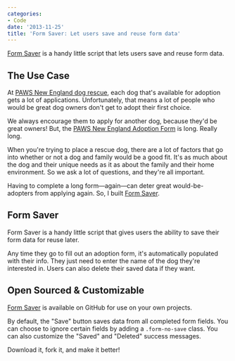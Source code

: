 ```yaml
---
categories:
- Code
date: '2013-11-25'
title: 'Form Saver: Let users save and reuse form data'
---
```


<a href="http://cferdinandi.github.io/form-saver/">Form Saver</a> is a handy little script that lets users save and reuse form data.

<!--more-->

<h2>The Use Case</h2>

At <a href="http://www.pawsnewengland.com/">PAWS New England dog rescue</a>, each dog that's available for adoption gets a lot of applications. Unfortunately, that means a lot of people who would be great dog owners don't get to adopt their first choice.

We always encourage them to apply for another dog, because they'd be great owners! But, the <a href="http://www.pawsnewengland.com/adoption-form/">PAWS New England Adoption Form</a> is long. Really long.

When you're trying to place a rescue dog, there are a lot of factors that go into whether or not a dog and family would be a good fit. It's as much about the dog and their unique needs as it as about the family and their home environment. So we ask a lot of questions, and they're all important.

Having to complete a long form&mdash;again&mdash;can deter great would-be-adopters from applying again. So, I built <a href="http://cferdinandi.github.io/form-saver/">Form Saver</a>.

<h2>Form Saver</h2>

Form Saver is a handy little script that gives users the ability to save their form data for reuse later.

Any time they go to fill out an adoption form, it's automatically populated with their info. They just need to enter the name of the dog they're interested in. Users can also delete their saved data if they want.

<h2>Open Sourced &amp; Customizable</h2>

<a href="http://cferdinandi.github.io/form-saver/">Form Saver</a> is available on GitHub for use on your own projects.

By default, the "Save" button saves data from all completed form fields. You can choose to ignore certain fields by adding a <code>.form-no-save</code> class. You can also customize the "Saved" and "Deleted" success messages.

Download it, fork it, and make it better!